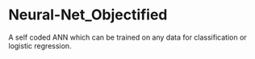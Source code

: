 # Neural-Net_Objectified
A self coded ANN which can be trained on any data for classification or logistic regression.
